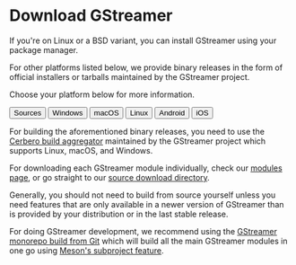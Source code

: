 # Download GStreamer

If you're on Linux or a BSD variant, you can install GStreamer using your
package manager.

For other platforms listed below, we provide binary releases in
the form of official installers or tarballs maintained by the GStreamer
project. 

Choose your platform below for more information.

<div class="dl-content">
<div class="dl-tablist" role="tablist">
  <button class="dl-tab dl-tab-r" id="tab-sources" aria-selected="true" aria-controls="panel-sources" role="tab">Sources</button>
  <button class="dl-tab dl-tab-g" id="tab-windows" aria-selected="false" aria-controls="panel-windows" role="tab">Windows</button>
  <button class="dl-tab dl-tab-g" id="tab-macos" aria-selected="false" aria-controls="panel-macos" role="tab">macOS</button>
  <button class="dl-tab dl-tab-g" id="tab-linux" aria-selected="false" aria-controls="panel-linux" role="tab">Linux</button>
  <button class="dl-tab dl-tab-b" id="tab-android" aria-selected="false" aria-controls="panel-android" role="tab">Android</button>
  <button class="dl-tab dl-tab-b" id="tab-ios" aria-selected="false" aria-controls="panel-ios" role="tab">iOS</button>
</div>

<!-- SOURCES -->
<div class="dl-panel" id="panel-sources" role="tabpanel" tabindex="0" aria-labelledby="tab-sources">
<!-- 
  Please note the empty line between the <div> and its content.
  This is needed for Markdown to be parsed inside HTML blocks. 
-->

For building the aforementioned binary releases, you need to use the [Cerbero
build aggregator](https://gitlab.freedesktop.org/gstreamer/cerbero/#description)
maintained by the GStreamer project which supports Linux, macOS, and Windows.

For downloading each GStreamer module individually, check our [modules
page](/modules/), or go straight to our [source download directory](/src/).

Generally, you should not need to build from source yourself unless you need
features that are only available in a newer version of GStreamer than is
provided by your distribution or in the last stable release.

For doing GStreamer development, we recommend using the [GStreamer monorepo
build from Git](https://gitlab.freedesktop.org/gstreamer/gstreamer/#getting-started)
which will build all the main GStreamer modules in one go using [Meson's subproject
feature](https://mesonbuild.com/Subprojects.html).
</div>

<!-- WINDOWS -->
<div class="dl-panel" id="panel-windows" role="tabpanel" tabindex="0" aria-labelledby="tab-windows" hidden="">

Binary releases in the form of MSI installers are available. The installers are
split into runtime and development packages. For development, you will want to
install both packages.

* MSVC 64-bit (VS 2019, Release CRT)
  - [1.24.6 runtime installer](/data/pkg/windows/1.24.6/msvc/gstreamer-1.0-msvc-x86_64-1.24.6.msi)
  - [1.24.6 development installer](/data/pkg/windows/1.24.6/msvc/gstreamer-1.0-devel-msvc-x86_64-1.24.6.msi)
* MSVC 32-bit (VS 2019, Release CRT)
  - [1.24.6 runtime installer](/data/pkg/windows/1.24.6/msvc/gstreamer-1.0-msvc-x86-1.24.6.msi)
  - [1.24.6 development installer](/data/pkg/windows/1.24.6/msvc/gstreamer-1.0-devel-msvc-x86-1.24.6.msi)
* MinGW 64-bit
  - [1.24.6 runtime installer](/data/pkg/windows/1.24.6/mingw/gstreamer-1.0-mingw-x86_64-1.24.6.msi)
  - [1.24.6 development installer](/data/pkg/windows/1.24.6/mingw/gstreamer-1.0-devel-mingw-x86_64-1.24.6.msi)
* MinGW 32-bit
  - [1.24.6 runtime installer](/data/pkg/windows/1.24.6/mingw/gstreamer-1.0-mingw-x86-1.24.6.msi)
  - [1.24.6 development installer](/data/pkg/windows/1.24.6/mingw/gstreamer-1.0-devel-mingw-x86-1.24.6.msi)

For each of the above listed targets, [a zip file with `.msm` modules](/data/pkg/windows/1.24.6/)
is available for integration into your own WiX-based app installer.

If you are not sure which to pick between MSVC and MinGW, just pick MSVC.
However, do see the [toolchain compatibility notes](#toolchain-compatibility-notes)
below which may affect you based on what toolchain your app will be built with.

NOTE: The library names in MSVC are different from MinGW; specifically the DLLs
are of the form `foo.dll` instead of `libfoo.dll`.

NOTE: [GstSharp .NET bindings](https://www.nuget.org/packages/GstSharp/)
require the MSVC binaries starting with 1.18.

NOTE: Some of the plugins shipped with the MSVC binaries link to non-gstreamer
libraries built with MinGW because they are built with Autotools. [See below](#toolchain-compatibility-notes)
for what this means for your application.

[Older 1.x binary releases](/data/pkg/windows) are also available.

#### Universal Windows Platform

Binary releases built to target the Universal Windows Platform (UWP). Used for
shipping apps on the Windows Store, such as for an XBox, HoloLens 2, etc.

* UWP Universal (ARM64, X86, X86_64) (VS 2019, Release CRT) (old old stable)
  - [1.20.7 runtime + development tarball](/data/pkg/windows/1.20.7/uwp/gstreamer-1.0-uwp-universal-1.20.7.tar.xz)
* UWP Universal (ARM64, X86, X86_64) (VS 2019, Debug CRT) (old old stable)
  - [1.20.7 runtime + development tarball](/data/pkg/windows/1.20.7/uwp/gstreamer-1.0-uwp+debug-universal-1.20.7.tar.xz)

UWP apps cannot use plugins that use dependencies built with MinGW because of
forbidden APIs. Hence, these plugins are omitted from the binaries.

<a name="toolchain-compatibility-notes"></a>
#### Toolchain Compatibility Notes

On Windows, you can use a number of different toolchains and versions thereof,
and it is not always obvious how these can be mixed and matched with the
binaries provided above by GStreamer.

The first step is ensuring that you're using the correct architecture. You
should not try to mix 32-bit code built with any toolchain with 64-bit code
built with any toolchain.

Next, understand that since GStreamer is written mostly in C, all APIs exported
by GStreamer libraries and plugins use C ABIs. Even plugins written in other
languages such as Rust, C++, C#, Python, etc, are loaded using the C ABI.

This means you can consume the GStreamer binaries from any toolchain that uses
the same C ABI. Using the same [CRT (C Runtime)](https://docs.microsoft.com/en-us/cpp/c-runtime-library/crt-library-features)
is better, but it's not always a requirement. Here's the matrix outlining the
CRT used for each GStreamer version:

| GStreamer version | MinGW        | MSVC         |
| ----------------- | ------------ | ------------ |
| 1.18+             | ucrtbase.dll | ucrtbase.dll |
| 1.16              | msvcrt.dll   | ucrtbase.dll |
| 1.14              | msvcrt.dll   | N/A          |

This is the toolchain compatibility matrix with the stable releases:

| App Toolchain                                         | 1.16 MinGW | 1.16 MSVC | 1.18+ MinGW | 1.18+ MSVC |
| ----------------------------------------------------- | ---------- | --------- | ----------- | ---------- |
| Visual Studio 2015 and newer (ucrtbase.dll)           | PARTIAL    | FULL      | FULL        | FULL       |
| Visual Studio 2013 and older (msvcrt.dll)             | PARTIAL    | PARTIAL   | PARTIAL     | PARTIAL    |
| [MinGW](http://mingw.org) (msvcrt.dll)                | FULL       | PARTIAL   | PARTIAL     | PARTIAL    |
| [MinGW-w64](https://mingw-w64.org) (msvcrt.dll)       | FULL       | PARTIAL   | PARTIAL     | PARTIAL    |
| [MSYS2 MinGW-w64](https://www.msys2.org) (msvcrt.dll) | FULL       | PARTIAL   | PARTIAL     | PARTIAL    |
| [Cygwin](http://cygwin.com)                           | NONE       | NONE      | NONE        | NONE       |

**FULL** means full C compatibility, including debugging symbols.

**PARTIAL** means mixing the two should be fine as long as you are careful while
[passing memory across CRT boundaries](https://docs.microsoft.com/en-us/cpp/c-runtime-library/potential-errors-passing-crt-objects-across-dll-boundaries).

**NONE** means fully unsupported, and *will* lead to crashes.
</div>

<!-- MACOS -->
<div class="dl-panel" id="panel-macos" role="tabpanel" tabindex="0" aria-labelledby="tab-macos" hidden="">

Binary releases in the form of `.pkg` framework installers are available. The
installers are split into runtime and development packages. For development,
you will want to install _both_ packages. The target SDK version for 1.20 and
1.22 was macOS 10.11, and for 1.24 it is macOS 10.13 (High Sierra).

* **macOS Universal (X86_64 &amp; ARM64) 1.24 release (current stable version)**
  - **[1.24.6 runtime installer](/data/pkg/osx/1.24.6/gstreamer-1.0-1.24.6-universal.pkg)**
  - **[1.24.6 development installer](/data/pkg/osx/1.24.6/gstreamer-1.0-devel-1.24.6-universal.pkg)**
* macOS Universal (X86_64 &amp; ARM64) 1.22 release (old stable version)
  - [1.22.12 runtime installer](/data/pkg/osx/1.22.12/gstreamer-1.0-1.22.12-universal.pkg)
  - [1.22.12 development installer](/data/pkg/osx/1.22.12/gstreamer-1.0-devel-1.22.12-universal.pkg)

GStreamer is also available as a 
[![Homebrew package](https://repology.org/badge/version-for-repo/homebrew/gstreamer.svg)](https://formulae.brew.sh/formula/gstreamer), and you should be
able to use that. However, please note that some plugins are not shipped by
Homebrew, and you should avoid mixing Homebrew and the official installers on
the same system.


[Older 1.x binary releases](/data/pkg/osx) are also available.
</div>

<!-- LINUX -->
<div class="dl-panel" id="panel-linux" role="tabpanel" tabindex="0" aria-labelledby="tab-linux" hidden="">

All Linux distributions and many BSD variants provide packages of GStreamer.
You will find these in your distribution's package repository.

[![Arch package](https://repology.org/badge/version-for-repo/arch/gstreamer.svg?header=Arch)](https://repology.org/project/gstreamer/versions)
[![Debian 13 package](https://repology.org/badge/version-for-repo/debian_13/gstreamer.svg?header=Debian)](https://repology.org/project/gstreamer/versions)
[![Fedora 40 package](https://repology.org/badge/version-for-repo/fedora_40/gstreamer.svg?header=Fedora)](https://repology.org/project/gstreamer/versions)
[![Manjaro Stable package](https://repology.org/badge/version-for-repo/manjaro_stable/gstreamer.svg?header=Manjaro)](https://repology.org/project/gstreamer/versions)
[![openSUSE Leap 15.6 package](https://repology.org/badge/version-for-repo/opensuse_leap_15_6/gstreamer.svg?header=openSUSE)](https://repology.org/project/gstreamer/versions)
[![Ubuntu 24.04 package](https://repology.org/badge/version-for-repo/ubuntu_24_04/gstreamer.svg?header=Ubuntu)](https://repology.org/project/gstreamer/versions)

Note that some distributions split the GStreamer plugins up further than the
upstream sources. Additionally, some distributions do not include some plugins
from the gst-plugins-bad package, or omit the gst-plugins-ugly and gst-libav
packages entirely in their main repository for legal reasons.

</div>

<!-- ANDROID -->
<div class="dl-panel" id="panel-android" role="tabpanel" tabindex="0" aria-labelledby="tab-android" hidden="">

Binary releases are available with each in the form of a single "universal"
tarball with `armv7`, `arm64`, `x86`, and `x86_64` architectures in subfolders.

* **Android Universal [1.24.6 tarball](/data/pkg/android/1.24.6/gstreamer-1.0-android-universal-1.24.6.tar.xz) (current stable version)**
* Android Universal [1.22.12 tarball](/data/pkg/android/1.22.12/gstreamer-1.0-android-universal-1.22.12.tar.xz) (old stable version)

The Android NDKs used by our stable releases are:

| GStreamer version | NDK Version |
| ----------------- | ----------- |
| 1.24.x            | r25c        |
| 1.22.x            | r21         |
| 1.20.x            | r21         |
| 1.18.x            | r21         |
| 1.16.x            | r18b        |

The Android APIs targeted by our stable release(s) are:

| Architecture | API Targeted<br/><small>(GStreamer <= 1.20)</small> | API Targeted<br/><small>(GStreamer >= 1.22)</small> |
| ------------ | -------------------------------------------------- | -------------------------------------------------- |
| armv7        | v16 (Jelly Bean)                                   | v21 (Lollipop)                                    |
| x86          | v16 (Jelly Bean)                                   | v21 (Lollipop)                                    |
| arm64        | v21 (Lollipop)                                     | v21 (Lollipop)                                    |
| x86_64       | v21 (Lollipop)                                     | v21 (Lollipop)                                    |

[Older 1.x binary releases](/data/pkg/android) are also available.
</div>

<!-- iOS -->
<div class="dl-panel" id="panel-ios" role="tabpanel" tabindex="0" aria-labelledby="tab-ios" hidden="">

Binary releases that integrate into XCode are available in the form of a single
"universal" package with fat library frameworks. Bitcode support is built-in
and the target SDK version for 1.16.x was iOS 9.0, for 1.18.x, 1.20.x and
1.22.x it was iOS 11.0, and for 1.24.x it is iOS 12.0.

* **iOS Universal [1.24.6 framework](/data/pkg/ios/1.24.6/gstreamer-1.0-devel-1.24.6-ios-universal.pkg) (ARM64, X86_64) (current stable version)**
* iOS Universal [1.22.12 framework](/data/pkg/ios/1.22.12/gstreamer-1.0-devel-1.22.12-ios-universal.pkg) (ARM64, X86_64) (old stable version)

[Older 1.x binary releases](/data/pkg/ios) are also available.
</div></div>
